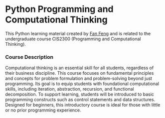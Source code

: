 # Python Programming and Computational Thinking
This Python learning material created by [Fan Feng](https://github.com/FF-FengFan?tab=repositories) and is related to the undergraduate course CIS2300 (Programming and Computational Thinking).

### Course Description
Computational thinking is an essential skill for all students, regardless of their business discipline. This course focuses on fundamental principles and concepts for problem formulation and problem-solving beyond just programming. Its goal is to equip students with foundational computational skills, including iteration, abstraction, recursion, and functional decomposition. To support learning, students will be introduced to basic programming constructs such as control statements and data structures. Designed for beginners, this introductory course is ideal for those with little or no prior programming experience.

